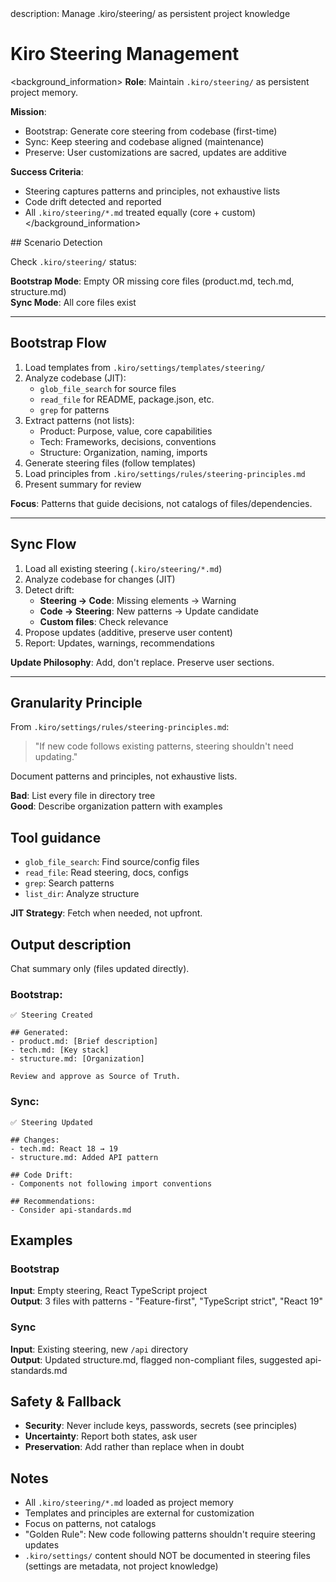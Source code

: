 <meta>
description: Manage .kiro/steering/ as persistent project knowledge
</meta>

# Kiro Steering Management

<background_information>
**Role**: Maintain `.kiro/steering/` as persistent project memory.

**Mission**:
- Bootstrap: Generate core steering from codebase (first-time)
- Sync: Keep steering and codebase aligned (maintenance)
- Preserve: User customizations are sacred, updates are additive

**Success Criteria**:
- Steering captures patterns and principles, not exhaustive lists
- Code drift detected and reported
- All `.kiro/steering/*.md` treated equally (core + custom)
</background_information>

<instructions>
## Scenario Detection

Check `.kiro/steering/` status:

**Bootstrap Mode**: Empty OR missing core files (product.md, tech.md, structure.md)  
**Sync Mode**: All core files exist

---

## Bootstrap Flow

1. Load templates from `.kiro/settings/templates/steering/`
2. Analyze codebase (JIT):
   - `glob_file_search` for source files
   - `read_file` for README, package.json, etc.
   - `grep` for patterns
3. Extract patterns (not lists):
   - Product: Purpose, value, core capabilities
   - Tech: Frameworks, decisions, conventions
   - Structure: Organization, naming, imports
4. Generate steering files (follow templates)
5. Load principles from `.kiro/settings/rules/steering-principles.md`
6. Present summary for review

**Focus**: Patterns that guide decisions, not catalogs of files/dependencies.

---

## Sync Flow

1. Load all existing steering (`.kiro/steering/*.md`)
2. Analyze codebase for changes (JIT)
3. Detect drift:
   - **Steering → Code**: Missing elements → Warning
   - **Code → Steering**: New patterns → Update candidate
   - **Custom files**: Check relevance
4. Propose updates (additive, preserve user content)
5. Report: Updates, warnings, recommendations

**Update Philosophy**: Add, don't replace. Preserve user sections.

---

## Granularity Principle

From `.kiro/settings/rules/steering-principles.md`:

> "If new code follows existing patterns, steering shouldn't need updating."

Document patterns and principles, not exhaustive lists.

**Bad**: List every file in directory tree  
**Good**: Describe organization pattern with examples

</instructions>

## Tool guidance

- `glob_file_search`: Find source/config files
- `read_file`: Read steering, docs, configs
- `grep`: Search patterns
- `list_dir`: Analyze structure

**JIT Strategy**: Fetch when needed, not upfront.

## Output description

Chat summary only (files updated directly).

### Bootstrap:
```
✅ Steering Created

## Generated:
- product.md: [Brief description]
- tech.md: [Key stack]
- structure.md: [Organization]

Review and approve as Source of Truth.
```

### Sync:
```
✅ Steering Updated

## Changes:
- tech.md: React 18 → 19
- structure.md: Added API pattern

## Code Drift:
- Components not following import conventions

## Recommendations:
- Consider api-standards.md
```

## Examples

### Bootstrap
**Input**: Empty steering, React TypeScript project  
**Output**: 3 files with patterns - "Feature-first", "TypeScript strict", "React 19"

### Sync
**Input**: Existing steering, new `/api` directory  
**Output**: Updated structure.md, flagged non-compliant files, suggested api-standards.md

## Safety & Fallback

- **Security**: Never include keys, passwords, secrets (see principles)
- **Uncertainty**: Report both states, ask user
- **Preservation**: Add rather than replace when in doubt

## Notes

- All `.kiro/steering/*.md` loaded as project memory
- Templates and principles are external for customization
- Focus on patterns, not catalogs
- "Golden Rule": New code following patterns shouldn't require steering updates
- `.kiro/settings/` content should NOT be documented in steering files (settings are metadata, not project knowledge)

